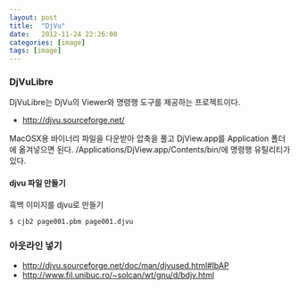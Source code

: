```yaml
---
layout: post
title:  "DjVu"
date:   2012-11-24 22:26:00
categories: [image]
tags: [image]
---
```


### DjVuLibre

DjVuLibre는 DjVu의 Viewer와 명령행 도구를 제공하는 프로젝트이다.

- http://djvu.sourceforge.net/

MacOSX용 바이너리 파일을 다운받아 압축을 풀고 DjView.app를 Application 폴더에 옮겨넣으면 된다. /Applications/DjView.app/Contents/bin/에 명령행 유틸리티가 있다.

#### djvu 파일 만들기

흑백 이미지를 djvu로 만들기

```
$ cjb2 page001.pbm page001.djvu
```




### 아웃라인 넣기

- http://djvu.sourceforge.net/doc/man/djvused.html#lbAP
- http://www.fil.unibuc.ro/~solcan/wt/gnu/d/bdjv.html




